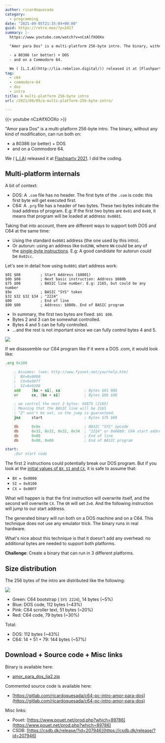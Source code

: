 ```yaml
---
author: ricardoquesada
category:
  - programming
date: "2021-09-05T21:35:04+00:00"
guid: https://retro.moe/?p=2417
summary: |-
  https://www.youtube.com/watch?v=nCzAlfXOOXo

  "Amor para Dos" is a multi-platform 256-byte intro. The binary, without any kind of modification, can run both on:

  - a 80386 (or better) + DOS
  - and on a Commodore 64.

  We ( [L.I.A](http://lia.rebelion.digital/)) released it at [Flashparty 2021](https://file+.vscode-resource.vscode-webview.net/home/riq/progs/lia/flash-2021/flash2021). I did the coding.
tag:
  - c64
  - commodore-64
  - dos
  - intro
title: A multi-platform 256-byte intro
url: /2021/09/05/a-multi-platform-256-byte-intro/

---
```

{{< youtube nCzAlfXOOXo >}}

"Amor para Dos" is a multi-platform 256-byte intro. The binary, without any kind of modification, can run both on:

- a 80386 (or better) + DOS
- and on a Commodore 64.

We ( [L.I.A](http://lia.rebelion.digital/)) released it at [Flashparty 2021](https://file+.vscode-resource.vscode-webview.net/home/riq/progs/lia/flash-2021/flash2021). I did the coding.

## Multi-platform internals

A bit of context:

- DOS: A `.com` file has no header. The first byte of the `.com` is code: this first byte will get executed first.
- C64: A `.prg` file has a header of two bytes. These two bytes indicate the load address of program. E.g: If the first two bytes are `0x01` and `0x08`, it means that program will be loaded at address: `0x0801`.

Taking that into account, there are different ways to support both DOS and C64 at the same time:

- Using the standard `0x0801` address (the one used by this intro).
- Or autorun: using an address like `0x02NN`, where `NN` could be any of the [single-byte instructions](http://xxeo.com/single-byte-or-small-x86-opcodes). E.g: A good candidate for autorun could be `0x02cc`.

Let's see in detail how using `0x0801` start address work:

```
$01 $08         ; Start Address ($0801)
$0b $08         ; Next basic instruction: Address $080b
$75 $08         ; BASIC line number. E.g: 2165, but could be any number
$9e             ; BASIC "SYS" token
$32 $32 $32 $34 ; "2224"
$00             ; End of line
$00 $00         ; Address: $080b. End of BASIC program

```

- In summary, the first two bytes are fixed: `$01 $08`.
- Bytes 2 and 3 can be somewhat controlled.
- Bytes 4 and 5 can be fully controlled.
- ...and the rest is not important since we can fully control bytes 4 and 5.

[![](/wp-content/uploads/2021/09/c64-sys.png?w=384)](/wp-content/uploads/2021/09/c64-sys.png)

If we disassemble our C64 program like if it were a DOS .com, it would look like:

```asm
.org 0x100

    ; Assumes: (see: http://www.fysnet.net/yourhelp.htm)
    ;  BX=0x0000
    ;  CX=0x00ff
    ;  SI=0x0100
    add     [bx + si], cx           ; Bytes $01 08$
    or      cx, [bx + si]           ; Bytes $0b $08

    ; we control the next 2 bytes: $0875 (2165)
    ; Meaning that the BASIC line will be 2165
    ; "Z" won't be set, so the jump is guaranteed.
    jnz     start                   ; Bytes $75 $08

    db      0x9e                    ; BASIC "SYS" opcode
    db      0x32, 0x32, 0x32, 0x34  ; "2224" or 0x08b0: C64 start address
    db      0x00                    ; End of line
    db      0x00, 0x00              ; End of BASIC program

start:
    ;Our start code

```

The first 2 instructions could potentially break our DOS program. But if you look at the [initial values of `BX`, `SI` and `CX`](http://www.fysnet.net/yourhelp.htm), it is safe to assume that:

- `BX = 0x0000`
- `SI = 0x0100`
- `CX = 0x00FF`

What will happen is that the first instruction will overwrite itself, and the second will overwrite `CX`. The `OR` will set `Z=0`. And the following instruction will jump to our start address.

The generated binary will run both on a DOS machine and on a C64. This technique does not use any emulator trick. The binary runs in real hardware.

What's nice about this technique is that it doesn't add any overhead: no additional bytes are needed to support both platforms.

**Challenge**: Create a binary that can run in 3 different platforms.

## Size distribution

The 256 bytes of the intro are distributed like the following:

[![](/wp-content/uploads/2021/09/size_distribution.png?w=748)](/wp-content/uploads/2021/09/size_distribution.png)

- Green: C64 bootstrap ( `SYS 2224`), 14 bytes (~5%)
- Blue: DOS code, 112 bytes (~43%)
- Pink: C64 scroller text, 51 bytes (~20%)
- Red: C64 code, 79 bytes (~30%)

Total:

- DOS: 112 bytes (~43%)
- C64: 14 + 51 + 79: 144 bytes (~57%)

## Download + Source code + Misc links

Binary is available here:

- [amor\_para\_dos\_lia2.zip](https://csdb.dk/release/download.php?id=256784)

Commented source code is available here:

- [https://gitlab.com/ricardoquesada/c64-pc-intro-amor-para-dos](https://gitlab.com/ricardoquesada/c64-pc-intro-amor-para-dos)

Misc links:

- Pouet: [https://www.pouet.net/prod.php?which=89786](https://www.pouet.net/prod.php?which=89786)
- CSDB: [https://csdb.dk/release/?id=207946](https://csdb.dk/release/?id=207946)
